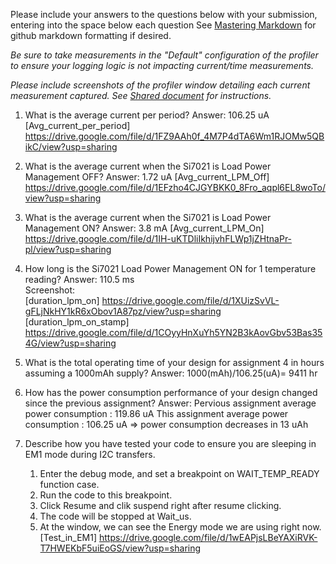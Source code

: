 Please include your answers to the questions below with your submission, entering into the space below each question
See [Mastering Markdown](https://guides.github.com/features/mastering-markdown/) for github markdown formatting if desired.

*Be sure to take measurements in the "Default" configuration of the profiler to ensure your logging logic is not impacting current/time measurements.*

*Please include screenshots of the profiler window detailing each current measurement captured.  See [Shared document](https://docs.google.com/document/d/1Ro9G2Nsr_ZXDhBYJ6YyF9CPivb--6UjhHRmVhDGySag/edit?usp=sharing) for instructions.* 

1. What is the average current per period?
   Answer: 106.25 uA  
   [Avg_current_per_period] https://drive.google.com/file/d/1FZ9AAh0f_4M7P4dTA6Wm1RJOMw5QBikC/view?usp=sharing

2. What is the average current when the Si7021 is Load Power Management OFF?
   Answer:	1.72 uA
   [Avg_current_LPM_Off] https://drive.google.com/file/d/1EFzho4CJGYBKK0_8Fro_aqpl6EL8woTo/view?usp=sharing

3. What is the average current when the Si7021 is Load Power Management ON?
   Answer:	3.8 mA
   [Avg_current_LPM_On] https://drive.google.com/file/d/1IH-uKTDliIkhijvhFLWp1jZHtnaPr-pl/view?usp=sharing 

4. How long is the Si7021 Load Power Management ON for 1 temperature reading?
   Answer:	110.5 ms
   <br>Screenshot:  
   [duration_lpm_on] https://drive.google.com/file/d/1XUizSvVL-gFLjNkHY1kR6xObov1A87pz/view?usp=sharing
   [duration_lpm_on_stamp] https://drive.google.com/file/d/1COyyHnXuYh5YN2B3kAovGbv53Bas354G/view?usp=sharing

5. What is the total operating time of your design for assignment 4 in hours assuming a 1000mAh supply?
   Answer:
	1000(mAh)/106.25(uA)= 9411 hr
	
6. How has the power consumption performance of your design changed since the previous assignment?
   Answer:
	Pervious assignment average power consumption	:	 119.86 uA
	This assignment average power consumption 	 	:	 106.25 uA
	=> power consumption decreases in 13 uAh
	
7. Describe how you have tested your code to ensure you are sleeping in EM1 mode during I2C transfers.
   1. Enter the debug mode, and set a breakpoint on WAIT_TEMP_READY function case. 
   2. Run the code to this breakpoint. 
   3. Click Resume and clik suspend right after resume clicking.
   4. The code will be stopped at Wait_us.
   5. At the window, we can see the Energy mode we are using right now.
   [Test_in_EM1] https://drive.google.com/file/d/1wEAPjsLBeYAXiRVK-T7HWEKbF5uiEoGS/view?usp=sharing


